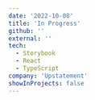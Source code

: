 ```yaml
---
date: '2022-10-08'
title: 'In Progress'
github: ''
external: ''
tech:
  - Storybook
  - React
  - TypeScript
company: 'Upstatement'
showInProjects: false
---
```

